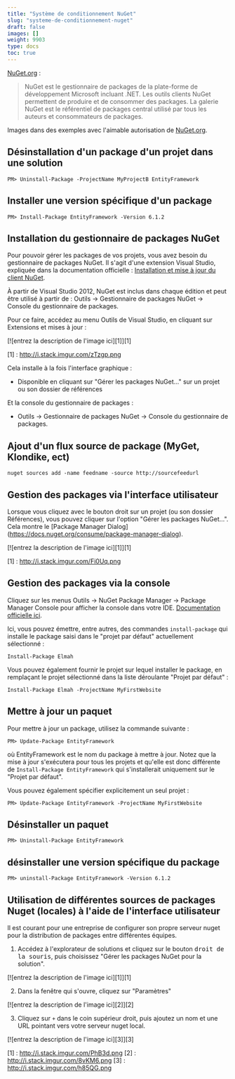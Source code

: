 ```yaml
---
title: "Système de conditionnement NuGet"
slug: "systeme-de-conditionnement-nuget"
draft: false
images: []
weight: 9903
type: docs
toc: true
---
```


[NuGet.org](https://www.nuget.org/) :

> NuGet est le gestionnaire de packages de la plate-forme de développement Microsoft incluant .NET. Les outils clients NuGet permettent de produire et de consommer des packages. La galerie NuGet est le référentiel de packages central utilisé par tous les auteurs et consommateurs de packages.

Images dans des exemples avec l'aimable autorisation de [NuGet.org](https://www.nuget.org/).

## Désinstallation d'un package d'un projet dans une solution
    PM> Uninstall-Package -ProjectName MyProjectB EntityFramework

## Installer une version spécifique d'un package
    PM> Install-Package EntityFramework -Version 6.1.2  


## Installation du gestionnaire de packages NuGet
Pour pouvoir gérer les packages de vos projets, vous avez besoin du gestionnaire de packages NuGet. Il s'agit d'une extension Visual Studio, expliquée dans la documentation officielle : [Installation et mise à jour du client NuGet](https://docs.nuget.org/consume/installing-nuget).

À partir de Visual Studio 2012, NuGet est inclus dans chaque édition et peut être utilisé à partir de : Outils -> Gestionnaire de packages NuGet -> Console du gestionnaire de packages.

Pour ce faire, accédez au menu Outils de Visual Studio, en cliquant sur Extensions et mises à jour :

[![entrez la description de l'image ici][1]][1]

[1] : http://i.stack.imgur.com/zTzgp.png

Cela installe à la fois l'interface graphique :

* Disponible en cliquant sur "Gérer les packages NuGet..." sur un projet ou son dossier de références

Et la console du gestionnaire de packages :

* Outils -> Gestionnaire de packages NuGet -> Console du gestionnaire de packages.

## Ajout d'un flux source de package (MyGet, Klondike, ect)
    nuget sources add -name feedname -source http://sourcefeedurl

## Gestion des packages via l'interface utilisateur
Lorsque vous cliquez avec le bouton droit sur un projet (ou son dossier Références), vous pouvez cliquer sur l'option "Gérer les packages NuGet...". Cela montre le [Package Manager Dialog] (https://docs.nuget.org/consume/package-manager-dialog).

[![entrez la description de l'image ici][1]][1]

[1] : http://i.stack.imgur.com/Fi0Uq.png

## Gestion des packages via la console
Cliquez sur les menus Outils -> NuGet Package Manager -> Package Manager Console pour afficher la console dans votre IDE. [Documentation officielle ici](https://docs.nuget.org/consume/package-manager-console-powershell-reference).

Ici, vous pouvez émettre, entre autres, des commandes `install-package` qui installe le package saisi dans le "projet par défaut" actuellement sélectionné :

    Install-Package Elmah

Vous pouvez également fournir le projet sur lequel installer le package, en remplaçant le projet sélectionné dans la liste déroulante "Projet par défaut" :

    Install-Package Elmah -ProjectName MyFirstWebsite

## Mettre à jour un paquet
Pour mettre à jour un package, utilisez la commande suivante :

    PM> Update-Package EntityFramework
où EntityFramework est le nom du package à mettre à jour. Notez que la mise à jour s'exécutera pour tous les projets et qu'elle est donc différente de `Install-Package EntityFramework` qui s'installerait uniquement sur le "Projet par défaut".

Vous pouvez également spécifier explicitement un seul projet :

    PM> Update-Package EntityFramework -ProjectName MyFirstWebsite



## Désinstaller un paquet
    PM> Uninstall-Package EntityFramework  

## désinstaller une version spécifique du package
    
    PM> uninstall-Package EntityFramework -Version 6.1.2

## Utilisation de différentes sources de packages Nuget (locales) à l'aide de l'interface utilisateur
Il est courant pour une entreprise de configurer son propre serveur nuget pour la distribution de packages entre différentes équipes.

1. Accédez à l'explorateur de solutions et cliquez sur le bouton <kbd>droit de la souris</kbd>, puis choisissez "Gérer les packages NuGet pour la solution".

[![entrez la description de l'image ici][1]][1]

2. Dans la fenêtre qui s'ouvre, cliquez sur "Paramètres"

[![entrez la description de l'image ici][2]][2]

3. Cliquez sur `+` dans le coin supérieur droit, puis ajoutez un nom et une URL pointant vers votre serveur nuget local.

[![entrez la description de l'image ici][3]][3]


[1] : http://i.stack.imgur.com/PhB3d.png
[2] : http://i.stack.imgur.com/8vKM6.png
[3] : http://i.stack.imgur.com/h85QG.png

